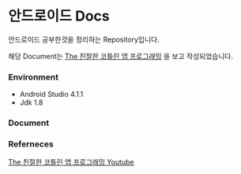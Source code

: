 # 안드로이드 Docs

안드로이드 공부한것을 정리하는 Repository입니다.

해당 Document는 [The 친절한 코틀린 앱 프로그래밍](http://www.kyobobook.co.kr/product/detailViewKor.laf?mallGb=KOR&ejkGb=KOR&barcode=9791195418923) 을 보고 작성되었습니다.



### Environment

* Android Studio 4.1.1
* Jdk 1.8



### Document





### Referneces

[The 친절한 코틀린 앱 프로그래밍 Youtube](https://www.youtube.com/watch?v=SEPgoMZut6s&feature=emb_title)

